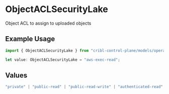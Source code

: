 # ObjectACLSecurityLake

Object ACL to assign to uploaded objects

## Example Usage

```typescript
import { ObjectACLSecurityLake } from "cribl-control-plane/models/operations";

let value: ObjectACLSecurityLake = "aws-exec-read";
```

## Values

```typescript
"private" | "public-read" | "public-read-write" | "authenticated-read" | "aws-exec-read" | "bucket-owner-read" | "bucket-owner-full-control"
```